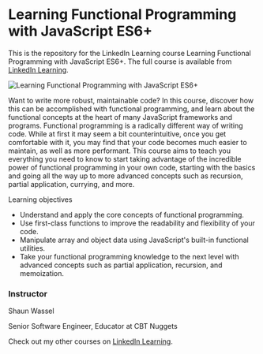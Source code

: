 # Learning Functional Programming with JavaScript ES6+
This is the repository for the LinkedIn Learning course Learning Functional Programming with JavaScript ES6+. The full course is available from [LinkedIn Learning][lil-course-url].

![Learning Functional Programming with JavaScript ES6+][lil-thumbnail-url] 

Want to write more robust, maintainable code? In this course, discover how this can be accomplished with functional programming, and learn about the functional concepts at the heart of many JavaScript frameworks and programs. Functional programming is a radically different way of writing code. While at first it may seem a bit counterintuitive, once you get comfortable with it, you may find that your code becomes much easier to maintain, as well as more performant. This course aims to teach you everything you need to know to start taking advantage of the incredible power of functional programming in your own code, starting with the basics and going all the way up to more advanced concepts such as recursion, partial application, currying, and more.

Learning objectives
  - Understand and apply the core concepts of functional programming.
  - Use first-class functions to improve the readability and flexibility of your code.
  - Manipulate array and object data using JavaScript's built-in functional utilities.
  - Take your functional programming knowledge to the next level with advanced concepts such as partial application, recursion, and memoization.

### Instructor

Shaun Wassel
                            
Senior Software Engineer, Educator at CBT Nuggets

                            

Check out my other courses on [LinkedIn Learning](https://www.linkedin.com/learning/instructors/shaun-wassell).

[lil-course-url]: https://www.linkedin.com/learning/learning-functional-programming-with-javascript-es6-plus-24300838
[lil-thumbnail-url]: https://media.licdn.com/dms/image/v2/D4E0DAQHBDe-qSJ3vaQ/learning-public-crop_675_1200/learning-public-crop_675_1200/0/1734460645917?e=2147483647&v=beta&t=h4mbUjkb8iOcWM5Bc5zrZmRzeM1wRSkBGsepC50Xkpg
